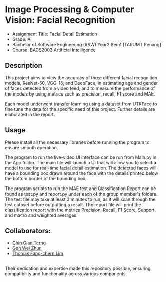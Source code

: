# Image Processing & Computer Vision: Facial Recognition
- Assignment Title: Facial Detail Estimation
- Grade: A
- Bachelor of Software Engineering (RSW) Year2 Sem1 [TARUMT Penang]
- Course: BACS2003 Artificial Intelligence

## Description
This project aims to view the accuracy of three different facial recognition models, ResNet-50, VGG-16, and DeepFace, in estimating age and gender of faces detected from a video feed, and to measure the performance of the models by using metrics such as precision, recall, F1 score and MAE.

Each model underwent transfer learning using a dataset from UTKFace to fine tune the data for the specific need of this project. Further details are elaborated in the report.

## Usage
Please install all the necessary libraries before running the program to ensure smooth operation.

The program to run the live-video UI interface can be run from Main.py in the App folder. The main file will launch a UI that will allow you to select a model to use for real-time facial detail estimation. The detected faces will have a bounding box drawn around the face with the details printed below the bottom border of the bounding box.

The program scripts to run the MAE test and Classification Report can be found as test.py and report.py under each of the group member's folders. The test file may take at least 3 minutes to run, as it will scan through the test dataset before outputting a result. The report file will print the classification report with the metrics Precision, Recall, F1 Score, Support, and macro and weighted averages.

## Collaborators:
- [Chin Gian Terng](mailto:chingt-pm23@student.tarc.edu.my)
- [Goh Wei Zhun](mailto:gohwz-pm23@student.tarc.edu.my)
- [Thomas Fang-chern Lim](mailto:limfc-pp21@student.tarc.edu.my)
<br>
Their dedication and expertise made this repository possible, ensuring compatibility and functionality across various components.
